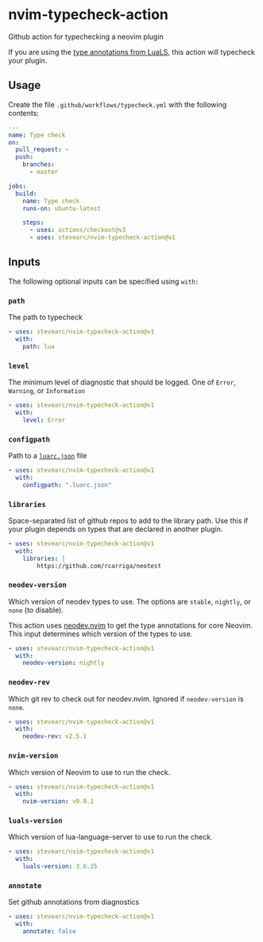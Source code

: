 # nvim-typecheck-action

Github action for typechecking a neovim plugin

If you are using the [type annotations from LuaLS](https://luals.github.io/wiki/annotations/), this action will typecheck your plugin.

## Usage

Create the file `.github/workflows/typecheck.yml` with the following contents:

```yaml
---
name: Type check
on:
  pull_request: ~
  push:
    branches:
      - master

jobs:
  build:
    name: Type check
    runs-on: ubuntu-latest

    steps:
      - uses: actions/checkout@v3
      - uses: stevearc/nvim-typecheck-action@v1
```

## Inputs

The following optional inputs can be specified using `with:`

### `path`

The path to typecheck

```yaml
- uses: stevearc/nvim-typecheck-action@v1
  with:
    path: lua
```

### `level`

The minimum level of diagnostic that should be logged. One of `Error`, `Warning`, or `Information`

```yaml
- uses: stevearc/nvim-typecheck-action@v1
  with:
    level: Error
```

### `configpath`

Path to a [`luarc.json`](https://luals.github.io/wiki/configuration/) file

```yaml
- uses: stevearc/nvim-typecheck-action@v1
  with:
    configpath: ".luarc.json"
```

### `libraries`

Space-separated list of github repos to add to the library path.
Use this if your plugin depends on types that are declared in another plugin.

```yaml
- uses: stevearc/nvim-typecheck-action@v1
  with:
    libraries: |
        https://github.com/rcarriga/neotest
```

### `neodev-version`

Which version of neodev types to use. The options are `stable`, `nightly`, or `none` (to disable).

This action uses [neodev.nvim](https://github.com/folke/neodev.nvim) to get the type annotations for core Neovim. This input determines which version of the types to use.

```yaml
- uses: stevearc/nvim-typecheck-action@v1
  with:
    neodev-version: nightly
```

### `neodev-rev`

Which git rev to check out for neodev.nvim. Ignored if `neodev-version` is `none`.

```yaml
- uses: stevearc/nvim-typecheck-action@v1
  with:
    neodev-rev: v2.5.1
```

### `nvim-version`

Which version of Neovim to use to run the check.

```yaml
- uses: stevearc/nvim-typecheck-action@v1
  with:
    nvim-version: v0.9.1
```

### `luals-version`

Which version of lua-language-server to use to run the check.

```yaml
- uses: stevearc/nvim-typecheck-action@v1
  with:
    luals-version: 3.6.25
```

### `annotate`

Set github annotations from diagnostics

```yaml
- uses: stevearc/nvim-typecheck-action@v1
  with:
    annotate: false
```
